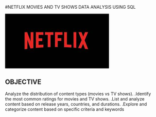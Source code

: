 #NETFLIX MOVIES AND TV SHOWS DATA ANALYSIS USING SQL 

![Neflix Logo](https://github.com/Monikawell/Netflix_sql_project/blob/main/NETFLIX%20LOGO.jpeg)

## OBJECTIVE 
Analyze the distribution of content types (movies vs TV shows).
.Identify the most common ratings for movies and TV shows.
.List and analyze content based on release years, countries, and durations.
.Explore and categorize content based on specific criteria and keywords

